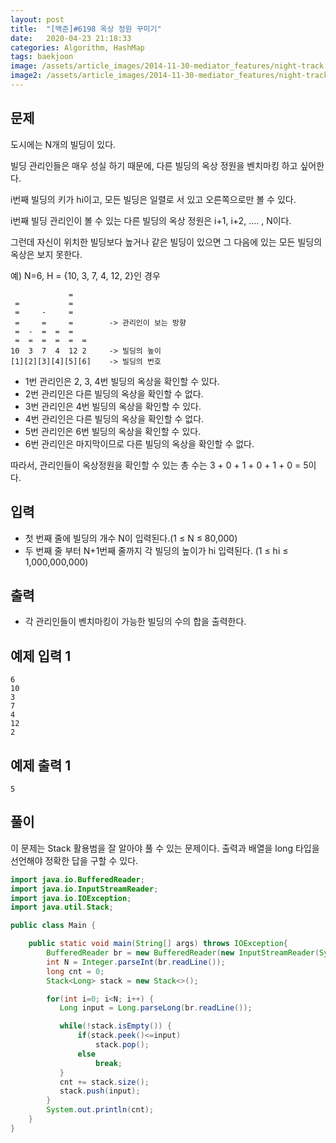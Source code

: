 ```yaml
---
layout: post
title:  "[백준]#6198 옥상 정원 꾸미기"
date:   2020-04-23 21:18:33
categories: Algorithm, HashMap
tags: baekjoon
image: /assets/article_images/2014-11-30-mediator_features/night-track.JPG
image2: /assets/article_images/2014-11-30-mediator_features/night-track-mobile.JPG
---
```


문제
--------------------

도시에는 N개의 빌딩이 있다.

빌딩 관리인들은 매우 성실 하기 때문에, 다른 빌딩의 옥상 정원을 벤치마킹 하고 싶어한다.

i번째 빌딩의 키가 hi이고, 모든 빌딩은 일렬로 서 있고 오른쪽으로만 볼 수 있다.

i번째 빌딩 관리인이 볼 수 있는 다른 빌딩의 옥상 정원은 i+1, i+2, .... , N이다.

그런데 자신이 위치한 빌딩보다 높거나 같은 빌딩이 있으면 그 다음에 있는 모든 빌딩의 옥상은 보지 못한다. 

예) N=6, H = {10, 3, 7, 4, 12, 2}인 경우

```
             = 
 =           = 
 =     -     = 
 =     =     =        -> 관리인이 보는 방향
 =  -  =  =  =   
 =  =  =  =  =  = 
10  3  7  4  12 2     -> 빌딩의 높이
[1][2][3][4][5][6]    -> 빌딩의 번호
```

- 1번 관리인은 2, 3, 4번 빌딩의 옥상을 확인할 수 있다.
- 2번 관리인은 다른 빌딩의 옥상을 확인할 수 없다.
- 3번 관리인은 4번 빌딩의 옥상을 확인할 수 있다.
- 4번 관리인은 다른 빌딩의 옥상을 확인할 수 없다.
- 5번 관리인은 6번 빌딩의 옥상을 확인할 수 있다.
- 6번 관리인은 마지막이므로 다른 빌딩의 옥상을 확인할 수 없다.

따라서, 관리인들이 옥상정원을 확인할 수 있는 총 수는 3 + 0 + 1 + 0 + 1 + 0 = 5이다.

입력
---------------------------

- 첫 번째 줄에 빌딩의 개수 N이 입력된다.(1 ≤ N ≤ 80,000)
- 두 번째 줄 부터 N+1번째 줄까지 각 빌딩의 높이가 hi 입력된다. (1 ≤ hi ≤ 1,000,000,000)

출력
----------------

- 각 관리인들이 벤치마킹이 가능한 빌딩의 수의 합을 출력한다.

예제 입력 1 
----------------------

```
6
10
3
7
4
12
2
```

예제 출력 1 
------------------------

```
5
```

풀이
--------------------------

이 문제는 Stack 활용범을 잘 알아야 풀 수 있는 문제이다. 출력과 배열을 long 타입을 선언해야 정확한 답을 구할 수 있다.

```java
import java.io.BufferedReader;
import java.io.InputStreamReader;
import java.io.IOException;
import java.util.Stack;

public class Main {

    public static void main(String[] args) throws IOException{
        BufferedReader br = new BufferedReader(new InputStreamReader(System.in));
        int N = Integer.parseInt(br.readLine());
        long cnt = 0;
        Stack<Long> stack = new Stack<>();

        for(int i=0; i<N; i++) {
           Long input = Long.parseLong(br.readLine());

           while(!stack.isEmpty()) {
               if(stack.peek()<=input)
                   stack.pop();
               else
                   break;
           }
           cnt += stack.size();
           stack.push(input);
        }
        System.out.println(cnt);
    }
}
```
